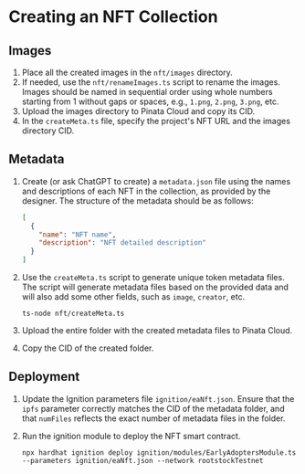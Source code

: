 # Creating an NFT Collection

## Images

1. Place all the created images in the `nft/images` directory.
2. If needed, use the `nft/renameImages.ts` script to rename the images. Images should be named in sequential order using whole numbers starting from 1 without gaps or spaces, e.g., `1.png`, `2.png`, `3.png`, etc.
3. Upload the images directory to Pinata Cloud and copy its CID.
4. In the `createMeta.ts` file, specify the project's NFT URL and the images directory CID.

## Metadata

1. Create (or ask ChatGPT to create) a `metadata.json` file using the names and descriptions of each NFT in the collection, as provided by the designer. The structure of the metadata should be as follows:

    ```json
    [
      {
        "name": "NFT name",
        "description": "NFT detailed description"
      }
    ]
    ```

2. Use the `createMeta.ts` script to generate unique token metadata files. The script will generate metadata files based on the provided data and will also add some other fields, such as `image`, `creator`, etc.

    ```shell
    ts-node nft/createMeta.ts
    ```

3. Upload the entire folder with the created metadata files to Pinata Cloud.
4. Copy the CID of the created folder.

## Deployment

1. Update the Ignition parameters file `ignition/eaNft.json`. Ensure that the `ipfs` parameter correctly matches the CID of the metadata folder, and that `numFiles` reflects the exact number of metadata files in the folder.
2. Run the ignition module to deploy the NFT smart contract.

    ```shell
    npx hardhat ignition deploy ignition/modules/EarlyAdoptersModule.ts --parameters ignition/eaNft.json --network rootstockTestnet
    ```
